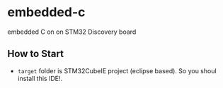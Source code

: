# embedded-c 

embedded C on on STM32 Discovery board

## How to Start

- `target` folder is STM32CubeIE project (eclipse based). So you shoul install this IDE!.
